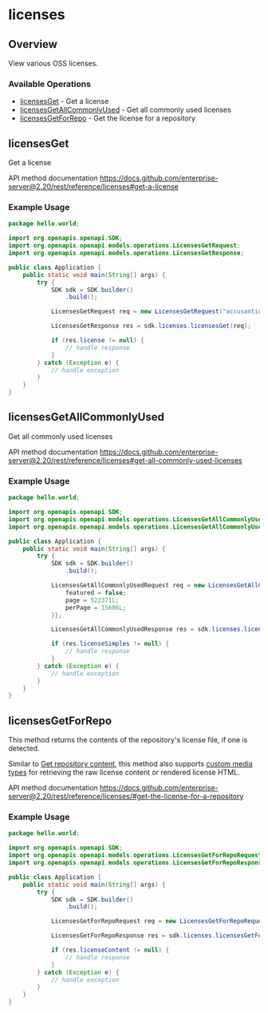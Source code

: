 # licenses

## Overview

View various OSS licenses.

### Available Operations

* [licensesGet](#licensesget) - Get a license
* [licensesGetAllCommonlyUsed](#licensesgetallcommonlyused) - Get all commonly used licenses
* [licensesGetForRepo](#licensesgetforrepo) - Get the license for a repository

## licensesGet

Get a license

API method documentation
<https://docs.github.com/enterprise-server@2.20/rest/reference/licenses#get-a-license>

### Example Usage

```java
package hello.world;

import org.openapis.openapi.SDK;
import org.openapis.openapi.models.operations.LicensesGetRequest;
import org.openapis.openapi.models.operations.LicensesGetResponse;

public class Application {
    public static void main(String[] args) {
        try {
            SDK sdk = SDK.builder()
                .build();

            LicensesGetRequest req = new LicensesGetRequest("accusantium");            

            LicensesGetResponse res = sdk.licenses.licensesGet(req);

            if (res.license != null) {
                // handle response
            }
        } catch (Exception e) {
            // handle exception
        }
    }
}
```

## licensesGetAllCommonlyUsed

Get all commonly used licenses

API method documentation
<https://docs.github.com/enterprise-server@2.20/rest/reference/licenses#get-all-commonly-used-licenses>

### Example Usage

```java
package hello.world;

import org.openapis.openapi.SDK;
import org.openapis.openapi.models.operations.LicensesGetAllCommonlyUsedRequest;
import org.openapis.openapi.models.operations.LicensesGetAllCommonlyUsedResponse;

public class Application {
    public static void main(String[] args) {
        try {
            SDK sdk = SDK.builder()
                .build();

            LicensesGetAllCommonlyUsedRequest req = new LicensesGetAllCommonlyUsedRequest() {{
                featured = false;
                page = 522371L;
                perPage = 15606L;
            }};            

            LicensesGetAllCommonlyUsedResponse res = sdk.licenses.licensesGetAllCommonlyUsed(req);

            if (res.licenseSimples != null) {
                // handle response
            }
        } catch (Exception e) {
            // handle exception
        }
    }
}
```

## licensesGetForRepo

This method returns the contents of the repository's license file, if one is detected.

Similar to [Get repository content](https://docs.github.com/enterprise-server@2.20/rest/reference/repos#get-repository-content), this method also supports [custom media types](https://docs.github.com/enterprise-server@2.20/rest/overview/media-types) for retrieving the raw license content or rendered license HTML.

API method documentation
<https://docs.github.com/enterprise-server@2.20/rest/reference/licenses/#get-the-license-for-a-repository>

### Example Usage

```java
package hello.world;

import org.openapis.openapi.SDK;
import org.openapis.openapi.models.operations.LicensesGetForRepoRequest;
import org.openapis.openapi.models.operations.LicensesGetForRepoResponse;

public class Application {
    public static void main(String[] args) {
        try {
            SDK sdk = SDK.builder()
                .build();

            LicensesGetForRepoRequest req = new LicensesGetForRepoRequest("laudantium", "eum");            

            LicensesGetForRepoResponse res = sdk.licenses.licensesGetForRepo(req);

            if (res.licenseContent != null) {
                // handle response
            }
        } catch (Exception e) {
            // handle exception
        }
    }
}
```
